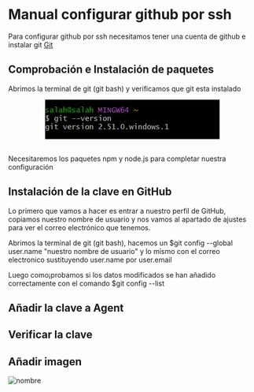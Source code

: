 # Manual configurar github por ssh

Para configurar github por ssh necesitamos tener una cuenta de github e instalar git [Git](https://git-scm.com/)

## Comprobación e Instalación de paquetes

Abrimos la terminal de git (git bash) y verificamos que git esta instalado

<div style="display:flex; justify-content:center">
    <img src="img/git--version.png" alt="git version" class="git-version">
</div>
<br>

Necesitaremos los paquetes npm y node.js para completar nuestra configuración

## Instalación de la clave en GitHub

Lo primero que vamos a hacer es entrar a nuestro perfil de GitHub, copiamos nuestro nombre de usuario y nos vamos al apartado de ajustes para ver el correo electrónico que tenemos.

Abrimos la terminal de git (git bash), hacemos un $git config --global user.name "nuestro nombre de usuario" y lo mismo con el correo electronico sustituyendo user.name por user.email

Luego como¡probamos si los datos modificados se han añadido correctamente con el comando $git config --list

## Añadir la clave a Agent

## Verificar la clave

## Añadir imagen
![nombre](ruta)
